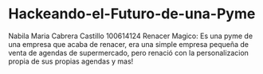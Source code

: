 # Hackeando-el-Futuro-de-una-Pyme
Nabila Maria Cabrera Castillo 100614124
Renacer Magico: Es una pyme de una empresa que acaba de renacer, era una simple empresa pequeña de venta de agendas de supermercado, pero renació con la personalizacion propia de sus propias agendas y mas!
